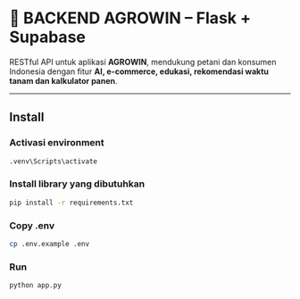 # 🌱 BACKEND AGROWIN – Flask + Supabase

RESTful API untuk aplikasi **AGROWIN**, mendukung petani dan konsumen Indonesia dengan fitur **AI, e-commerce, edukasi, rekomendasi waktu tanam dan kalkulator panen**.

---

## Install

### Activasi  environment
```bash
.venv\Scripts\activate
```

### Install library yang dibutuhkan
```bash
pip install -r requirements.txt
```

### Copy .env
```bash
cp .env.example .env
```

### Run
```bash
python app.py
```
